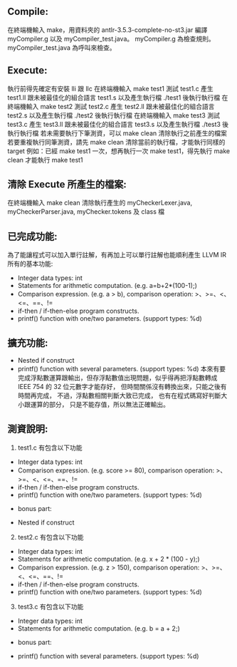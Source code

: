 ## Compile: 
在終端機輸入 make，用資料夾的 antlr-3.5.3-complete-no-st3.jar 編譯 myCompiler.g 以及 myCompiler_test.java。
myCompiler.g 為檢查規則。
myCompiler_test.java 為呼叫來檢查。

## Execute:
執行前得先確定有安裝 lli 跟 llc
在終端機輸入 make test1 測試 test1.c 產生 test1.ll 跟未被最佳化的組合語言 test1.s 以及產生執行檔 ./test1 後執行執行檔
在終端機輸入 make test2 測試 test2.c 產生 test2.ll 跟未被最佳化的組合語言 test2.s 以及產生執行檔 ./test2 後執行執行檔
在終端機輸入 make test3 測試 test3.c 產生 test3.ll 跟未被最佳化的組合語言 test3.s 以及產生執行檔 ./test3 後執行執行檔
若未需要執行下筆測資，可以 make clean 清除執行之前產生的檔案
若要重複執行同筆測資，請先 make clean 清除當前的執行檔，才能執行同樣的 target
例如：已經 make test1 一次，想再執行一次 make test1，得先執行 make clean 才能執行 make test1

## 清除 Execute 所產生的檔案:
在終端機輸入 make clean 清除執行產生的 myCheckerLexer.java, myCheckerParser.java, myChecker.tokens 及 class 檔

## 已完成功能:
為了能讓程式可以加入單行註解，有再加上可以單行註解也能順利產生 LLVM IR
所有的基本功能:
- Integer data types: int
- Statements for arithmetic computation. (e.g. a=b+2*(100-1);)
- Comparison expression. (e.g. a > b), comparison operation: >、>=、<、<=、==、!=
- if-then / if-then-else program constructs.
- printf() function with one/two parameters. (support types: %d)
## 擴充功能:
- Nested if construct
- printf() function with several parameters. (support types: %d)
本來有要完成浮點數運算跟輸出，但存浮點數值出現問題，似乎得再把浮點數轉成 IEEE 754 的 32 位元數字才能存好，
但時間關係沒有轉換出來，只能之後有時間再完成，
不過，浮點數相關判斷大致已完成，
也有在程式碼寫好判斷大小跟運算的部分，
只是不能存值，所以無法正確輸出。 

## 測資說明:
1. test1.c 有包含以下功能
- Integer data types: int
- Comparison expression. (e.g. score >= 80), comparison operation: >、>=、<、<=、==、!=
- if-then / if-then-else program constructs.
- printf() function with one/two parameters. (support types: %d)
* bonus part:
- Nested if construct 

2. test2.c 有包含以下功能
- Integer data types: int
- Statements for arithmetic computation. (e.g. x + 2 * (100 - y);)
- Comparison expression. (e.g. z > 150), comparison operation: >、>=、<、<=、==、!=
- if-then / if-then-else program constructs.
- printf() function with one/two parameters. (support types: %d)

3. test3.c 有包含以下功能
- Integer data types: int
- Statements for arithmetic computation. (e.g. b = a + 2;)
* bonus part:
- printf() function with several parameters. (support types: %d)
